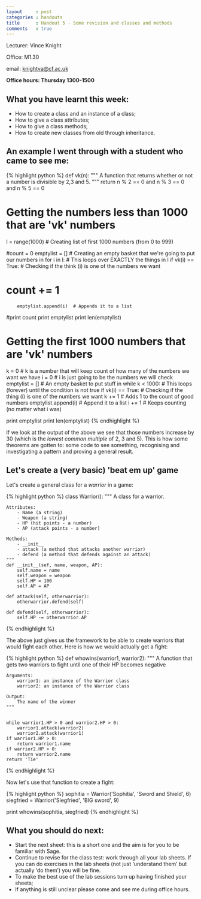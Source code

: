 ```yaml
---
layout     : post
categories : handouts
title      : Handout 5 - Some revision and classes and methods
comments   : true
---
```


Lecturer: Vince Knight

Office: M1.30

email: knightva@cf.ac.uk

**Office hours: Thursday 1300-1500**

## What you have learnt this week:

- How to create a class and an instance of a class;
- How to give a class attributes;
- How to give a class methods;
- How to create new classes from old through inheritance.

## An example I went through with a student who came to see me:

{% highlight python %}
def vk(n):
    """
    A function that returns whether or not a number is divisible by 2,3 and 5.
    """
    return n % 2 == 0 and n % 3 == 0 and n % 5 == 0

##
# Getting the numbers less than 1000 that are 'vk' numbers


l = range(1000) # Creating list of first 1000 numbers (from 0 to 999)

#count = 0
emptylist = []  # Creating an empty basket that we're going to put our numbers in
for i in l:  # This loops over EXACTLY the things in l
    if vk(i) == True:  # Checking if the think (i) is one of the numbers we want
#        count += 1
        emptylist.append(i)  # Appends it to a list

#print count
print emptylist
print len(emptylist)

##
# Getting the first 1000 numbers that are 'vk' numbers

k = 0  # k is a number that will keep count of how many of the numbers we want we have
i = 0  # i is just going to be the numbers we will check
emptylist = []  # An empty basket to put stuff in
while k < 1000:  # This loops (forever) until the condition is not true
    if vk(i) == True:  # Checking if the thing (i) is one of the numbers we want
        k += 1  # Adds 1 to the count of good numbers
        emptylist.append(i)  # Append it to a list
    i += 1  # Keeps counting (no matter what i was)

print emptylist
print len(emptylist)
{% endhighlight %}

If we look at the output of the above we see that those numbers increase by 30 (which is the _lowest common multiple_ of 2, 3 and 5).
This is how some theorems are gotten to: some code to see something, recognising and investigating a pattern and proving a general result.

## Let's create a (very basic) 'beat em up' game

Let's create a general class for a _warrior_ in a game:

{% highlight python %}
class Warrior():
    """
    A class for a warrior.

    Attributes:
        - Name (a string)
        - Weapon (a string)
        - HP (hit points - a number)
        - AP (attack points - a number)

    Methods:
        - __init__
        - attack (a method that attacks another warrior)
        - defend (a method that defends against an attack)
    """
    def __init__(sef, name, weapon, AP):
        self.name = name
        self.weapon = weapon
        self.HP = 100
        self.AP = AP

    def attack(self, otherwarrior):
        otherwarrior.defend(self)

    def defend(self, otherwarrior):
        self.HP -= otherwarrior.AP
{% endhighlight %}

The above just gives us the framework to be able to create warriors that would fight each other.
Here is how we would actually get a fight:

{% highlight python %}
def whowins(warrior1, warrior2):
    """
    A function that gets two warriors to fight until one of their HP becomes negative

    Arguments:
        warrior1: an instance of the Warrior class
        warrior2: an instance of the Warrior class

    Output:
        The name of the winner
    """


    while warrior1.HP > 0 and warrior2.HP > 0:
        warrior1.attack(warrior2)
        warrior2.attack(warrior1)
    if warrior1.HP > 0:
        return warrior1.name
    if warrior2.HP > 0:
        return warrior2.name
    return 'Tie'
{% endhighlight %}

Now let's use that function to create a fight:

{% highlight python %}
sophitia = Warrior('Sophitia', 'Sword and Shield', 6)
siegfried = Warrior('Siegfried', 'BIG sword', 9)

print whowins(sophitia, siegfried)
{% endhighlight %}


## What you should do next:

- Start the next sheet: this is a short one and the aim is for you to be familiar with Sage.
- Continue to revise for the class test: work through all your lab sheets. If you can do exercises in the lab sheets (not just ‘understand them’ but actually ‘do them’) you will be fine.
- To make the best use of the lab sessions turn up having finished your sheets;
- If anything is still unclear please come and see me during office hours.
